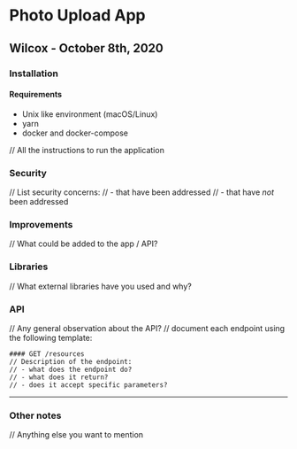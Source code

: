 # Photo Upload App

## Wilcox - October 8th, 2020 
### Installation
#### Requirements
- Unix like environment (macOS/Linux)
- yarn
- docker and docker-compose

// All the instructions to run the application
### Security
// List security concerns:
// - that have been addressed
// - that have *not* been addressed
### Improvements
// What could be added to the app / API?
### Libraries
// What external libraries have you used and why?
### API
// Any general observation about the API?
// document each endpoint using the following template:
```
#### GET /resources
// Description of the endpoint:
// - what does the endpoint do?
// - what does it return?
// - does it accept specific parameters?
```
---
### Other notes
// Anything else you want to mention
